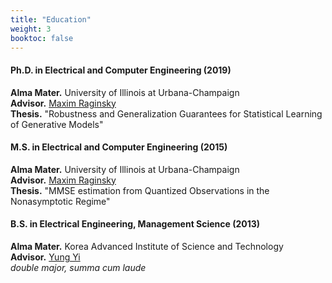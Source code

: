 ```yaml
---
title: "Education"
weight: 3
booktoc: false
---
```


#### Ph.D. in Electrical and Computer Engineering (2019)
**Alma Mater.** University of Illinois at Urbana-Champaign  
**Advisor.** [Maxim Raginsky](https://maxim.ece.illinois.edu)  
**Thesis.** "Robustness and Generalization Guarantees for Statistical Learning of Generative Models"  

#### M.S. in Electrical and Computer Engineering (2015)
**Alma Mater.** University of Illinois at Urbana-Champaign  
**Advisor.** [Maxim Raginsky](https://maxim.ece.illinois.edu)  
**Thesis.** "MMSE estimation from Quantized Observations in the Nonasymptotic Regime"  

#### B.S. in Electrical Engineering, Management Science (2013)
**Alma Mater.** Korea Advanced Institute of Science and Technology  
**Advisor.** [Yung Yi](https://yung-web.github.io/home/)  
_double major, summa cum laude_